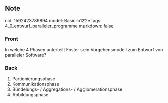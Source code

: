 ## Note
nid: 1592423789894
model: Basic-b122e
tags: 4_0_entwurf_paralleler_programme
markdown: false

### Front
In welche 4 Phasen unterteilt Foster sein Vorgehensmodell zum Entwurf von paralleler Software?

### Back
<ol>
  <li>Partionierungsphase
  <li>Kommunikationsphase
  <li>Bündelungs- / Aggregations- / Agglomerationsphase
  <li>Abbildungsphase
</ol>
